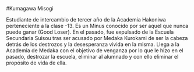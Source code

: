 #Kumagawa Misogi 

Estudiante de intercambio de tercer año de la Academia Hakoniwa perteneciente a la clase -13. Es un Minus conocido por ser aquel que nunca puede ganar (Good Loser). En el pasado, fue expulsado de la Escuela Secundaria Suisou tras ser acusado por Medaka Kurokami de ser la cabeza detrás de los destrozos y la desesperanza vivida en la misma. Llega a la Academia de Medaka con el objetivo de venganza por lo que le hizo en el pasado, destrozar la escuela, eliminar al alumnado y con ello eliminar el propósito de vida de ella.
